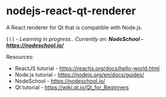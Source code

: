 # nodejs-react-qt-renderer
A React renderer for Qt that is compatible with Node.js.

( i ) - _Learning in progress.. Currently on:_ ___NodeSchool - https://nodeschool.io/___

Resources:
* ReactJS tutorial - https://reactjs.org/docs/hello-world.html
* Node.js tutorial - https://nodejs.org/en/docs/guides/
* NodeSchool - https://nodeschool.io/
* Qt tutorial - https://wiki.qt.io/Qt_for_Beginners
